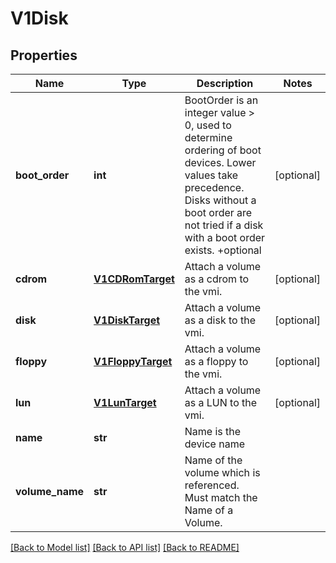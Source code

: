 # V1Disk

## Properties
Name | Type | Description | Notes
------------ | ------------- | ------------- | -------------
**boot_order** | **int** | BootOrder is an integer value &gt; 0, used to determine ordering of boot devices. Lower values take precedence. Disks without a boot order are not tried if a disk with a boot order exists. +optional | [optional] 
**cdrom** | [**V1CDRomTarget**](V1CDRomTarget.md) | Attach a volume as a cdrom to the vmi. | [optional] 
**disk** | [**V1DiskTarget**](V1DiskTarget.md) | Attach a volume as a disk to the vmi. | [optional] 
**floppy** | [**V1FloppyTarget**](V1FloppyTarget.md) | Attach a volume as a floppy to the vmi. | [optional] 
**lun** | [**V1LunTarget**](V1LunTarget.md) | Attach a volume as a LUN to the vmi. | [optional] 
**name** | **str** | Name is the device name | 
**volume_name** | **str** | Name of the volume which is referenced. Must match the Name of a Volume. | 

[[Back to Model list]](../README.md#documentation-for-models) [[Back to API list]](../README.md#documentation-for-api-endpoints) [[Back to README]](../README.md)



